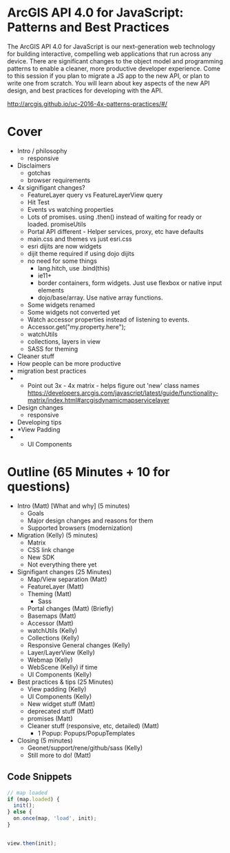 # ArcGIS API 4.0 for JavaScript: Patterns and Best Practices

The ArcGIS API 4.0 for JavaScript is our next-generation web technology for building interactive, compelling web applications that run across any device. There are significant changes to the object model and programming patterns to enable a cleaner, more productive developer experience. Come to this session if you plan to migrate a JS app to the new API, or plan to write one from scratch. You will learn about key aspects of the new API design, and best practices for developing with the API.

http://arcgis.github.io/uc-2016-4x-patterns-practices/#/

# Cover

- Intro / philosophy
  - responsive
- Disclaimers
  - gotchas
  - browser requirements
- 4x signifigant changes?
    - FeatureLayer query vs FeatureLayerView query
    - Hit Test 
    - Events vs watching properties
    - Lots of promises. using .then() instead of waiting for ready or loaded. promiseUtils
    - Portal API different - Helper services, proxy, etc have defaults
    - main.css and themes vs just esri.css
    - esri dijits are now widgets
    - dijit theme required if using dojo dijits
    - no need for some things
      - lang.hitch, use .bind(this)
      - ie11+
      - border containers, form widgets. Just use flexbox or native input elements
      - dojo/base/array. Use native array functions.
  - Some widgets renamed
  - Some widgets not converted yet
  - Watch accessor properties instead of listening to events.
  - Accessor.get("my.property.here");
  - watchUtils
  - collections, layers in view
  - SASS for theming
- Cleaner stuff
- How people can be more productive
- migration best practices
-   * Point out 3x - 4x matrix - helps figure out 'new' class names https://developers.arcgis.com/javascript/latest/guide/functionality-matrix/index.html#arcgisdynamicmapservicelayer
- Design changes
  - responsive
- Developing tips
-   *View Padding
-   * UI Components 

# Outline (65 Minutes + 10 for questions)

- Intro (Matt) [What and why] (5 minutes)
  - Goals
  - Major design changes and reasons for them
  - Supported browsers (modernization)
- Migration (Kelly) (5 minutes)
  - Matrix
  - CSS link change
  - New SDK
  - Not everything there yet
- Signifigant changes (25 Minutes)
  - Map/View separation (Matt)
  - FeatureLayer (Matt)
  - Theming (Matt)
    - Sass 
  - Portal changes  (Matt) (Briefly)
  - Basemaps (Matt)
  - Accessor (Matt)
  - watchUtils (Kelly)
  - Collections (Kelly)
  - Responsive General changes (Kelly)
  - Layer/LayerView (Kelly)
  - Webmap (Kelly)
  - WebScene (Kelly) if time
  - UI Components (Kelly)
- Best practices & tips (25 Minutes)
  - View padding  (Kelly)
  - UI Components (Kelly)
  - New widget stuff (Matt)
  - deprecated stuff (Matt)
  - promises (Matt)
  - Cleaner stuff (responsive, etc, detailed) (Matt)
    - 1 Popup: Popups/PopupTemplates
- Closing (5 minutes)
  - Geonet/support/rene/github/sass (Kelly)
  - Still more to do! (Matt)

## Code Snippets

```js
// map loaded
if (map.loaded) {
  init();
} else {
  on.once(map, 'load', init);
}

```


```js

view.then(init);

```
